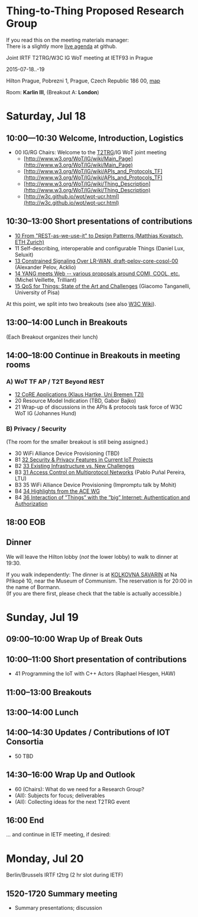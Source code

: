 # Thing-to-Thing Proposed Research Group

If you read this on the meeting materials manager:  
There is a slightly more [live agenda][agenda] at github.

[agenda]: https://github.com/t2trg/2015-ietf93/blob/master/agenda.md

Joint IRTF T2TRG/W3C IG WoT meeting at IETF93 in Prague

2015-07-18..-19

Hilton Prague, Pobrezni 1, Prague, Czech Republic 186 00,
[map](https://www.google.de/maps/place/Hilton+Prague+Hotel/@50.093322,14.439794,17z)

Room: **Karlin III**, (Breakout A: **London**)

<!-- (two-digit numbers are slide deck numbers) -->

# Saturday, Jul 18

## 10:00—10:30 Welcome, Introduction, Logistics

* 00 IG/RG Chairs: Welcome to the [T2TRG](https://github.com/t2trg/2015-ietf93/raw/master/slides/00-t2trg-93-welcome.pdf)/IG WoT joint meeting
    * [http://www.w3.org/WoT/IG/wiki/Main_Page](http://www.w3.org/WoT/IG/wiki/Main_Page)
    * [http://www.w3.org/WoT/IG/wiki/APIs_and_Protocols_TF](http://www.w3.org/WoT/IG/wiki/APIs_and_Protocols_TF)
    * [http://www.w3.org/WoT/IG/wiki/Thing_Description](http://www.w3.org/WoT/IG/wiki/Thing_Description)
    * [http://w3c.github.io/wot/wot-ucr.html](http://w3c.github.io/wot/wot-ucr.html)

## 10:30–13:00 Short presentations of contributions

* [10 From "REST-as-we-use-it" to Design Patterns (Matthias Kovatsch, ETH Zurich)](https://github.com/t2trg/2015-ietf93/raw/master/slides/10-2015_T2T_IRTF_REST-as-we-use-it.pdf)
* 11 Self-describing, interoperable and configurable Things (Daniel Lux, Seluxit)
* [13 Constrained Signaling Over LR-WAN, draft-pelov-core-cosol-00](https://github.com/t2trg/2015-ietf93/raw/master/slides/13-CoSOL.pdf) (Alexander Pelov, Acklio)
* [14 YANG meets Web -- various proposals around COMI, COOL, etc.](https://github.com/t2trg/2015-ietf93/raw/master/slides/14-ietf93-COnstrained-Objects-Language-overview.pdf) (Michel Veillette, Trilliant)
* [15 QoS for Things: State of the Art and Challenges](https://github.com/t2trg/2015-ietf93/raw/master/slides/15-QoS_for_Things.pdf) (Giacomo Tanganelli, University of Pisa)

At this point, we split into two breakouts (see also [W3C Wiki](http://www.w3.org/WoT/IG/wiki/Joint_IRTF_T2T_RG_/_W3C_WoT_IG_meeting_18-19_July_2015_in_Prague,_Czech_Republic)).

## 13:00–14:00 Lunch in Breakouts

(Each Breakout organizes their lunch)

## 14:00–18:00 Continue in Breakouts in meeting rooms

### A) WoT TF AP / T2T Beyond REST

* [12 CoRE Applications (Klaus Hartke, Uni Bremen TZI)](https://github.com/t2trg/2015-ietf93/raw/master/slides/12-core-apps.pdf)
* 20 Resource Model Indication (TBD, Gabor Bajko)
* 21 Wrap-up of discussions in the APIs & protocols task force of W3C WoT IG (Johannes Hund)

### B) Privacy / Security

(The room for the smaller breakout is still being assigned.)

* 30 WiFi Alliance Device Provisioning (TBD)
* B1 [32 Security & Privacy Features in Current IoT Projects](https://github.com/t2trg/2015-ietf93/raw/master/slides/32-Security-and-Privacy-Features-in-Current-IoT-Projects-.pdf)
* B2 [33 Existing Infrastructure vs. New Challenges](https://github.com/t2trg/2015-ietf93/raw/master/slides/33-Existing-Infrastructure-vs.-New-Challenges-.pdf)
* B3 [31 Access Control on Multiprotocol Networks](https://github.com/t2trg/2015-ietf93/raw/master/slides/31-IETF-93-T2TRG-Pablo.pdf) (Pablo Puñal Pereira, LTU)
* B3 35 WiFi Alliance Device Provisioning (Impromptu talk by Mohit)
* B4 [34 Highlights from the ACE WG](https://github.com/t2trg/2015-ietf93/raw/master/slides/34-ace.pdf)
* B4 [36 Interaction of ”Things” with the ”big” Internet: Authentication and Authorization](https://github.com/t2trg/2015-ietf93/raw/master/slides/36-openidcaf_irtf_ietf93.pdf)

## 18:00 EOB

## Dinner

We will leave the Hilton lobby (*not* the lower lobby) to walk to dinner at 19:30.

If you walk independently:
The dinner is at
[KOLKOVNA SAVARIN](http://www.kolkovna.cz/en/kolkovna-savarin-20) at
Na Příkopě 10, near the Museum of Communism.
The reservation is for 20:00 in the name of Bormann.  
(If you are there first, please check that the
table is actually accessible.)

# Sunday, Jul 19

## 09:00–10:00 Wrap Up of Break Outs
## 10:00–11:00 Short presentation of contributions

* 41 Programming the IoT with C++ Actors (Raphael Hiesgen, HAW)

## 11:00–13:00 Breakouts
## 13:00–14:00 Lunch
## 14:00–14:30 Updates / Contributions of IOT Consortia

* 50 TBD

## 14:30–16:00 Wrap Up and Outlook

* 60 (Chairs): What do we need for a Research Group?
* (All): Subjects for focus; deliverables
* (All): Collecting ideas for the next T2TRG event

## 16:00 End

... and continue in IETF meeting, if desired:

# Monday, Jul 20

Berlin/Brussels IRTF t2trg (2 hr slot during IETF)

## 1520-1720 Summary meeting

* Summary presentations; discussion
